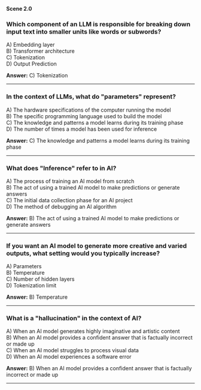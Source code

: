 **Scene 2.0**

### **Which component of an LLM is responsible for breaking down input text into smaller units like words or subwords?**

A) Embedding layer  
B) Transformer architecture  
C) Tokenization  
D) Output Prediction

**Answer:** C) Tokenization

---

### **In the context of LLMs, what do "parameters" represent?**

A) The hardware specifications of the computer running the model  
B) The specific programming language used to build the model  
C) The knowledge and patterns a model learns during its training phase  
D) The number of times a model has been used for inference

**Answer:** C) The knowledge and patterns a model learns during its training phase

---

### **What does "Inference" refer to in AI?**

A) The process of training an AI model from scratch  
B) The act of using a trained AI model to make predictions or generate answers  
C) The initial data collection phase for an AI project  
D) The method of debugging an AI algorithm

**Answer:** B) The act of using a trained AI model to make predictions or generate answers

---

### **If you want an AI model to generate more creative and varied outputs, what setting would you typically increase?**

A) Parameters  
B) Temperature  
C) Number of hidden layers  
D) Tokenization limit

**Answer:** B) Temperature

---

### **What is a "hallucination" in the context of AI?**

A) When an AI model generates highly imaginative and artistic content  
B) When an AI model provides a confident answer that is factually incorrect or made up  
C) When an AI model struggles to process visual data  
D) When an AI model experiences a software error

**Answer:** B) When an AI model provides a confident answer that is factually incorrect or made up

---


